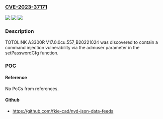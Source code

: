 ### [CVE-2023-37171](https://cve.mitre.org/cgi-bin/cvename.cgi?name=CVE-2023-37171)
![](https://img.shields.io/static/v1?label=Product&message=n%2Fa&color=blue)
![](https://img.shields.io/static/v1?label=Version&message=n%2Fa&color=blue)
![](https://img.shields.io/static/v1?label=Vulnerability&message=n%2Fa&color=brighgreen)

### Description

TOTOLINK A3300R V17.0.0cu.557_B20221024 was discovered to contain a command injection vulnerability via the admuser parameter in the setPasswordCfg function.

### POC

#### Reference
No PoCs from references.

#### Github
- https://github.com/fkie-cad/nvd-json-data-feeds

